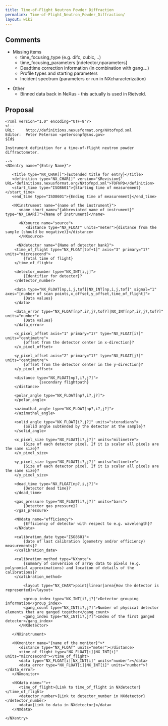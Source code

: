```yaml
---
title: Time-of-Flight Neutron Powder Diffraction
permalink: Time-of-Flight_Neutron_Powder_Diffraction/
layout: wiki
---
```


Comments
--------

-   Missing items
    -   time\_focusing\_type (e.g. difc, cubic, ..)
    -   time\_focusing\_parameters \[ndetector,nparameters\]
    -   Deadtime correction information (in combination with gang\_..)
    -   Profile types and starting parameters
    -   Incident spectrum (parameters or run in NXcharacterization)

<!-- -->

-   Other
    -   Binned data back in NeXus - this actually is used in Rietveld.

Proposal
--------

    <?xml version="1.0" encoding="UTF-8"?>
    <!--
    URL:     http://definitions.nexusformat.org/NXtofnpd.xml
    Editor:  Peter Peterson <petersonpf@sns.gov>
    $Id$

    Instrument definition for a time-of-flight neutron powder diffractometer. 

    -->
    <NXentry name="{Entry Name}">

       <title type="NX_CHAR[]">{Extended title for entry}</title>
       <definition type="NX_CHAR[]" version="$Revision$" URL="definitions.nexusformat.org/NXtofnpd.xml">TOFNPD</definition>
       <start_time type="ISO8601">{Starting time of measurement}</start_time>
       <end_time type="ISO8601">{Ending time of measurement}</end_time>

       <NXinstrument name="{name of the instrument}">
          <name short_name="{abbreviated name of instrument}" type="NX_CHAR[]">{Name of instrument}</name>

          <NXsource name="source">
             <distance type="NX_FLOAT" units="meter">{distance from the sample (should be negative)}</distance>
          </NXsource>

         <NXdetector name="{Name of detector bank}">
        <time_of_flight type="NX_FLOAT[tof+1]" axis="3" primary="1?" units="microsecond">
            {Total time of flight}
        </time_of_flight>

        <detector_number type="NX_INT[i,j]">
            {Identifier for detector}?
        </detector_number>

        <data type="NX_FLOAT[np,i,j,tof]|NX_INT[np,i,j,tof]" signal="1" axes="[number of scan points,x_offset,y_offset,time_of_flight]">
            {Data values}
        </data>

        <data_error type="NX_FLOAT[np?,i?,j?,tof?]|NX_INT[np?,i?,j?,tof?]" units="number">
            {Data values}
        </data_error>

        <x_pixel_offset axis="1" primary="1?" type="NX_FLOAT[i?]" units="centimetre">
            {offset from the detector center in x-direction}?
        </x_pixel_offset>

        <y_pixel_offset axis="2" primary="1?" type="NX_FLOAT[j?]" units="centimetre">
            {offset from the detector center in the y-direction}?
        </y_pixel_offset>

        <distance type="NX_FLOAT[np?,i?,j?]">
                   {secondary flightpath}
        </distance>

        <polar_angle type="NX_FLOAT[np?,i?,j?]">
        </polar_angle>

        <azimuthal_angle type="NX_FLOAT[np?,i?,j?]">
        </azimuthal_angle>

        <solid_angle type="NX_FLOAT[i?,j?]" units="steradians">
            {Solid angle subtended by the detector at the sample}?
        </solid_angle>

        <x_pixel_size type="NX_FLOAT[i?,j?]" units="milimetre">
            {Size of each detector pixel. If it is scalar all pixels are the same size}?
        </x_pixel_size>

        <y_pixel_size type="NX_FLOAT[i?,j?]" units="milimetre">
            {Size of each detector pixel. If it is scalar all pixels are the same size}?
        </y_pixel_size>

        <dead_time type="NX_FLOAT[np?,i,j?]">
            {Detector dead time}?
        </dead_time>

        <gas_pressure type="NX_FLOAT[i?,j?]" units="bars">
            {Detector gas pressure}?
        </gas_pressure>

        <NXdata name="efficiency">
            {Efficiency of detector with respect to e.g. wavelength}?
        </NXdata>

        <calibration_date type="ISO8601">
            {date of last calibration (geometry and/or efficiency) measurements}?
        </calibration_date>

        <calibration_method type="NXnote">
            {summary of conversion of array data to pixels (e.g. polynomial approximations) and location of details of the calibrations}?
        </calibration_method>

            <layout type="NX_CHAR">point|linear|area{How the detector is represented}</layout>

            <group_index type="NX_INT[i?,j?]">Detector grouping information</group_index>
            <gang_count type="NX_INT[i?,j?]">Number of physical detector elements that are ganged together</gang_count>
            <gang_index type="NX_INT[i?,j?]">Index of the first ganged detector</gang_index>
          </NXdetector>
     
       </NXinstrument>

       <NXmonitor name="{name of the monitor}">*
          <distance type="NX_FLOAT" units="meter"></distance>
          <time_of_flight type="NX_FLOAT[i]|NX_INT[i]" units="microsecond"></time_of_flight>
          <data type="NX_FLOAT[i]|NX_INT[i]" units="number"></data>
          <data_error type="NX_FLOAT[i]|NX_INT[i]" units="number">?</data_error>
       </NXmonitor>

       <NXdata name="">+
          <time_of_flight>{Link to time_of_flight in NXdetector}</time_of_flight>
          <detector_number>{Link to detector_number in NXdetector}</detector_number>
          <data>{Link to data in NXdetector}</data>
       </NXdata>

    </NXentry>

